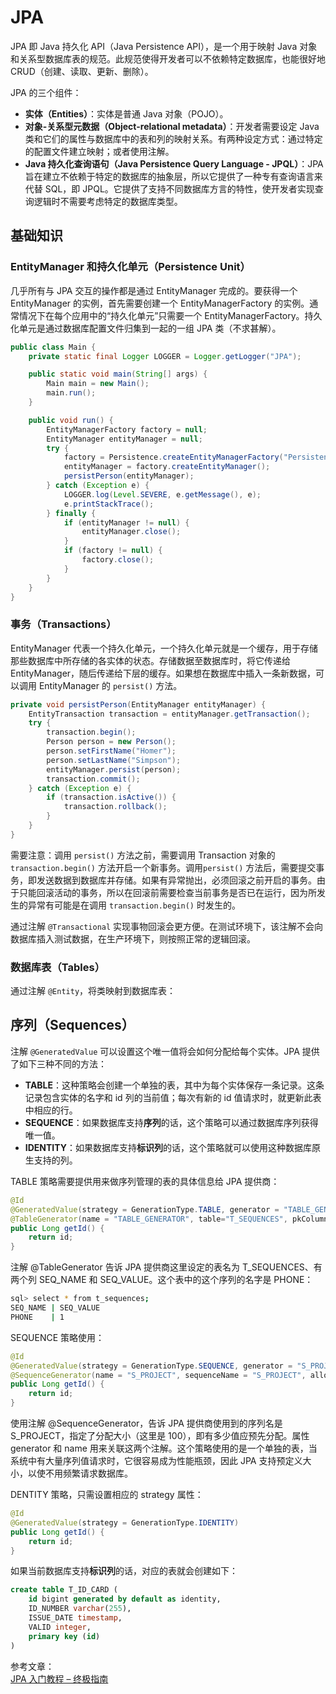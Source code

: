 # JPA

JPA 即 Java 持久化 API（Java Persistence API），是一个用于映射 Java 对象和关系型数据库表的规范。此规范使得开发者可以不依赖特定数据库，也能很好地 CRUD（创建、读取、更新、删除）。

JPA 的三个组件：

- **实体（Entities）**：实体是普通 Java 对象（POJO）。
- **对象-关系型元数据（Object-relational metadata）**：开发者需要设定 Java 类和它们的属性与数据库中的表和列的映射关系。有两种设定方式：通过特定的配置文件建立映射；或者使用注解。
- **Java 持久化查询语句（Java Persistence Query Language - JPQL）**：JPA 旨在建立不依赖于特定的数据库的抽象层，所以它提供了一种专有查询语言来代替 SQL，即 JPQL。它提供了支持不同数据库方言的特性，使开发者实现查询逻辑时不需要考虑特定的数据库类型。

## 基础知识

### EntityManager 和持久化单元（Persistence Unit）

几乎所有与 JPA 交互的操作都是通过 EntityManager 完成的。要获得一个 EntityManager 的实例，首先需要创建一个 EntityManagerFactory 的实例。通常情况下在每个应用中的“持久化单元”只需要一个 EntityManagerFactory。持久化单元是通过数据库配置文件归集到一起的一组 JPA 类（不求甚解）。

```java
public class Main {
    private static final Logger LOGGER = Logger.getLogger("JPA");

    public static void main(String[] args) {
        Main main = new Main();
        main.run();
    }

    public void run() {
        EntityManagerFactory factory = null;
        EntityManager entityManager = null;
        try {
            factory = Persistence.createEntityManagerFactory("PersistenceUnit");
            entityManager = factory.createEntityManager();
            persistPerson(entityManager);
        } catch (Exception e) {
            LOGGER.log(Level.SEVERE, e.getMessage(), e);
            e.printStackTrace();
        } finally {
            if (entityManager != null) {
                entityManager.close();
            }
            if (factory != null) {
                factory.close();
            }
        }
    }
}
```

### 事务（Transactions）

EntityManager 代表一个持久化单元，一个持久化单元就是一个缓存，用于存储那些数据库中所存储的各实体的状态。存储数据至数据库时，将它传递给 EntityManager，随后传递给下层的缓存。如果想在数据库中插入一条新数据，可以调用 EntityManager 的 `persist()` 方法。

```java
private void persistPerson(EntityManager entityManager) {
    EntityTransaction transaction = entityManager.getTransaction();
    try {
        transaction.begin();
        Person person = new Person();
        person.setFirstName("Homer");
        person.setLastName("Simpson");
        entityManager.persist(person);
        transaction.commit();
    } catch (Exception e) {
        if (transaction.isActive()) {
            transaction.rollback();
        }
    }
}
```

需要注意：调用 `persist()` 方法之前，需要调用 Transaction 对象的 `transaction.begin()` 方法开启一个新事务。调用`persist()` 方法后，需要提交事务，即发送数据到数据库并存储。如果有异常抛出，必须回滚之前开启的事务。由于只能回滚活动的事务，所以在回滚前需要检查当前事务是否已在运行，因为所发生的异常有可能是在调用 `transaction.begin()` 时发生的。

通过注解 `@Transactional` 实现事物回滚会更方便。在测试环境下，该注解不会向数据库插入测试数据，在生产环境下，则按照正常的逻辑回滚。

### 数据库表（Tables）

通过注解 `@Entity`，将类映射到数据库表：

## 序列（Sequences）

注解 `@GeneratedValue` 可以设置这个唯一值将会如何分配给每个实体。JPA 提供了如下三种不同的方法：

- **TABLE**：这种策略会创建一个单独的表，其中为每个实体保存一条记录。这条记录包含实体的名字和 id 列的当前值；每次有新的 id 值请求时，就更新此表中相应的行。
- **SEQUENCE**：如果数据库支持**序列**的话，这个策略可以通过数据库序列获得唯一值。
- **IDENTITY**：如果数据库支持**标识列**的话，这个策略就可以使用这种数据库原生支持的列。

TABLE 策略需要提供用来做序列管理的表的具体信息给 JPA 提供商：

```java
@Id
@GeneratedValue(strategy = GenerationType.TABLE, generator = "TABLE_GENERATOR")
@TableGenerator(name = "TABLE_GENERATOR", table="T_SEQUENCES", pkColumnName = "SEQ_NAME", valueColumnName = "SEQ_VALUE", pkColumnValue = "PHONE")
public Long getId() {
    return id;
}
```

注解 @TableGenerator 告诉 JPA 提供商这里设定的表名为 T_SEQUENCES、有两个列 SEQ_NAME 和 SEQ_VALUE。这个表中的这个序列的名字是 PHONE：

```bash
sql> select * from t_sequences;
SEQ_NAME | SEQ_VALUE
PHONE    | 1
```

SEQUENCE 策略使用：

```java
@Id
@GeneratedValue(strategy = GenerationType.SEQUENCE, generator = "S_PROJECT")
@SequenceGenerator(name = "S_PROJECT", sequenceName = "S_PROJECT", allocationSize = 100)
public Long getId() {
    return id;
}
```

使用注解 @SequenceGenerator，告诉 JPA 提供商使用到的序列名是 S_PROJECT，指定了分配大小（这里是 100），即有多少值应预先分配。属性 generator 和 name 用来关联这两个注解。这个策略使用的是一个单独的表，当系统中有大量序列值请求时，它很容易成为性能瓶颈，因此 JPA 支持预定义大小，以使不用频繁请求数据库。

DENTITY 策略，只需设置相应的 strategy 属性：

```java
@Id
@GeneratedValue(strategy = GenerationType.IDENTITY)
public Long getId() {
    return id;
}
```

如果当前数据库支持**标识列**的话，对应的表就会创建如下：

```sql
create table T_ID_CARD (
    id bigint generated by default as identity,
    ID_NUMBER varchar(255),
    ISSUE_DATE timestamp,
    VALID integer,
    primary key (id)
)
```

参考文章：  
[JPA 入门教程 – 终极指南](https://www.javacodegeeks.com/2015/04/jpa%E5%85%A5%E9%97%A8%E6%95%99%E7%A8%8B.html#relationships_onetoone)
